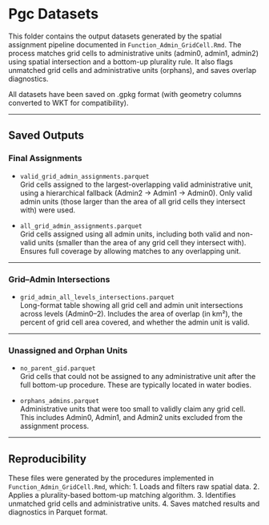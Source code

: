 # Pgc Datasets

This folder contains the output datasets generated by the spatial assignment pipeline documented in `Function_Admin_GridCell.Rmd`. The process matches grid cells to administrative units (admin0, admin1, admin2) using spatial intersection and a bottom-up plurality rule. It also flags unmatched grid cells and administrative units (orphans), and saves overlap diagnostics.

All datasets have been saved on .gpkg format (with geometry columns converted to WKT for compatibility).

------------------------------------------------------------------------

## Saved Outputs

### Final Assignments

-   `valid_grid_admin_assignments.parquet`\
    Grid cells assigned to the largest-overlapping valid administrative unit, using a hierarchical fallback (Admin2 → Admin1 → Admin0). Only valid admin units (those larger than the area of all grid cells they intersect with) were used.

-   `all_grid_admin_assignments.parquet`\
    Grid cells assigned using all admin units, including both valid and non-valid units (smaller than the area of any grid cell they intersect with). Ensures full coverage by allowing matches to any overlapping unit.

------------------------------------------------------------------------

### Grid–Admin Intersections

-   `grid_admin_all_levels_intersections.parquet`\
    Long-format table showing all grid cell and admin unit intersections across levels (Admin0–2). Includes the area of overlap (in km²), the percent of grid cell area covered, and whether the admin unit is valid.

------------------------------------------------------------------------

### Unassigned and Orphan Units

-   `no_parent_gid.parquet`\
    Grid cells that could not be assigned to any administrative unit after the full bottom-up procedure. These are typically located in water bodies.

-   `orphans_admins.parquet`\
    Administrative units that were too small to validly claim any grid cell. This includes Admin0, Admin1, and Admin2 units excluded from the assignment process.

------------------------------------------------------------------------

## Reproducibility

These files were generated by the procedures implemented in `Function_Admin_GridCell.Rmd`, which: 1. Loads and filters raw spatial data. 2. Applies a plurality-based bottom-up matching algorithm. 3. Identifies unmatched grid cells and administrative units. 4. Saves matched results and diagnostics in Parquet format.
